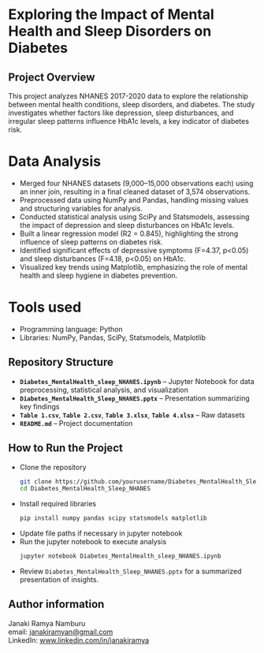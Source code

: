 # Exploring the Impact of Mental Health and Sleep Disorders on Diabetes

## Project Overview  
This project analyzes NHANES 2017-2020 data to explore the relationship between mental health conditions, sleep disorders, and diabetes. The study investigates whether factors like depression, sleep disturbances, and irregular sleep patterns influence HbA1c levels, a key indicator of diabetes risk.  

# Data Analysis
- Merged four NHANES datasets (9,000–15,000 observations each) using an inner join, resulting in a final cleaned dataset of 3,574 observations.
- Preprocessed data using NumPy and Pandas, handling missing values and structuring variables for analysis.
- Conducted statistical analysis using SciPy and Statsmodels, assessing the impact of depression and sleep disturbances on HbA1c levels.
- Built a linear regression model (R2 = 0.845), highlighting the strong influence of sleep patterns on diabetes risk.
- Identified significant effects of depressive symptoms (F=4.37, p<0.05) and sleep disturbances (F=4.18, p<0.05) on HbA1c.
- Visualized key trends using Matplotlib, emphasizing the role of mental health and sleep hygiene in diabetes prevention.

# Tools used
- Programming language: Python
- Libraries: NumPy, Pandas, SciPy, Statsmodels, Matplotlib 

## Repository Structure
- **`Diabetes_MentalHealth_sleep_NHANES.ipynb`** – Jupyter Notebook for data preprocessing, statistical analysis, and visualization
- **`Diabetes_MentalHealth_Sleep_NHANES.pptx`** – Presentation summarizing key findings
- **`Table 1.csv`**, **`Table 2.csv`**, **`Table 3.xlsx`**, **`Table 4.xlsx`** – Raw datasets  
- **`README.md`** – Project documentation

## How to Run the Project
- Clone the repository
   ```bash
   git clone https://github.com/yourusername/Diabetes_MentalHealth_Sleep_NHANES.git
   cd Diabetes_MentalHealth_Sleep_NHANES
-  Install required libraries
   ```bash
   pip install numpy pandas scipy statsmodels matplotlib
- Update file paths if necessary in jupyter notebook
- Run the jupyter notebook to execute analysis
  ```bash
  jupyter notebook Diabetes_MentalHealth_sleep_NHANES.ipynb
- Review `Diabetes_MentalHealth_Sleep_NHANES.pptx` for a summarized presentation of insights.

## Author information
Janaki Ramya Namburu\
email: janakiramyan@gmail.com\
LinkedIn: www.linkedin.com/in/janakiramya
